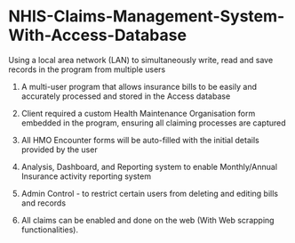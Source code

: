 # NHIS-Claims-Management-System-With-Access-Database
Using a local area network (LAN) to simultaneously write, read and save records in the program from multiple users 

 1. A multi-user program that allows insurance bills to be easily and accurately processed and stored in the Access database
 > 
 2. Client required a custom Health Maintenance Organisation form embedded in the program, ensuring all claiming processes are captured
 > 
 3. All HMO Encounter forms will be auto-filled with the initial details provided by the user
 > 
 4. Analysis, Dashboard, and Reporting system to enable Monthly/Annual Insurance activity reporting system
 > 
 5. Admin Control - to restrict certain users from deleting and editing bills and records 
 > 
 6. All claims can be enabled and done on the web (With Web scrapping functionalities).
